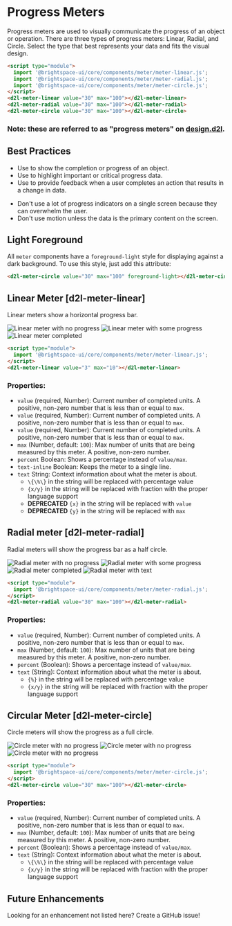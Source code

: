 # Progress Meters

Progress meters are used to visually communicate the progress of an object or operation. There are three types of progress meters: Linear, Radial, and Circle. Select the type that best represents your data and fits the visual design.

<!-- docs: demo -->
```html
<script type="module">
  import '@brightspace-ui/core/components/meter/meter-linear.js';
  import '@brightspace-ui/core/components/meter/meter-radial.js';
  import '@brightspace-ui/core/components/meter/meter-circle.js';
</script>
<d2l-meter-linear value="30" max="100"></d2l-meter-linear>
<d2l-meter-radial value="30" max="100"></d2l-meter-radial>
<d2l-meter-circle value="30" max="100"></d2l-meter-circle>
```

<!-- docs: start hidden content -->
### Note: these are referred to as "progress meters" on [design.d2l](http://design.d2l/components/progress-meters/).
<!-- docs: end hidden content -->

## Best Practices
<!-- docs: start best practices -->
<!-- docs: start dos -->
* Use to show the completion or progress of an object.
* Use to highlight important or critical progress data.
* Use to provide feedback when a user completes an action that results in a change in data.
<!-- docs: end dos -->

<!-- docs: start donts -->
* Don't use a lot of progress indicators on a single screen because they can overwhelm the user.
* Don't use motion unless the data is the primary content on the screen.
<!-- docs: end donts -->
<!-- docs: end best practices -->

## Light Foreground

All `meter` components have a `foreground-light` style for displaying against a dark background. To use this style, just add this attribute:

```html
<d2l-meter-circle value="30" max="100" foreground-light></d2l-meter-circle>
```

## Linear Meter [d2l-meter-linear]

Linear meters show a horizontal progress bar.

<!-- docs: start hidden content -->
![Linear meter with no progress](./screenshots/d2l-meter-linear-no-progress.png?raw=true)
![Linear meter with some progress](./screenshots/d2l-meter-linear-has-progress.png?raw=true)
![Linear meter completed](./screenshots/d2l-meter-linear-completed.png?raw=true)
<!-- docs: end hidden content -->

<!-- docs: demo live name:d2l-meter-linear -->
```html
<script type="module">
  import '@brightspace-ui/core/components/meter/meter-linear.js';
</script>
<d2l-meter-linear value="3" max="10"></d2l-meter-linear>
```

<!-- docs: start hidden content -->
### Properties:

* `value` (required, Number): Current number of completed units. A positive, non-zero number that is less than or equal to `max`.
* `value` (required, Number): Current number of completed units. A positive, non-zero number that is less than or equal to `max`.
* `value` (required, Number): Current number of completed units. A positive, non-zero number that is less than or equal to `max`.
* `max` (Number, default: `100`): Max number of units that are being measured by this meter. A positive, non-zero number.
* `percent` Boolean: Shows a percentage instead of `value/max`.
* `text-inline` Boolean: Keeps the meter to a single line.
* `text` String: Context information about what the meter is about.
	* `\{\%\}` in the string will be replaced with percentage value
	* `{x/y}` in the string will be replaced with fraction with the proper language support
	* **DEPRECATED** `{x}` in the string will be replaced with `value`
	* **DEPRECATED** `{y}` in the string will be replaced with `max`
<!-- docs: end hidden content -->

## Radial meter [d2l-meter-radial]

Radial meters will show the progress bar as a half circle.

<!-- docs: start hidden content -->
![Radial meter with no progress](./screenshots/d2l-meter-radial-no-progress.png?raw=true)
![Radial meter with some progress](./screenshots/d2l-meter-radial-has-progress.png?raw=true)
![Radial meter completed](./screenshots/d2l-meter-radial-completed.png?raw=true)
![Radial meter with text](./screenshots/d2l-meter-radial-with-text.png?raw=true)
<!-- docs: end hidden content -->

<!-- docs: demo live name:d2l-meter-radial size:medium -->
```html
<script type="module">
  import '@brightspace-ui/core/components/meter/meter-radial.js';
</script>
<d2l-meter-radial value="30" max="100"></d2l-meter-radial>
```

<!-- docs: start hidden content -->
### Properties:

* `value` (required, Number): Current number of completed units. A positive, non-zero number that is less than or equal to `max`.
* `max` (Number, default: `100`): Max number of units that are being measured by this meter. A positive, non-zero number.
* `percent` (Boolean): Shows a percentage instead of `value/max`.
* `text` (String): Context information about what the meter is about.
	* `{%}` in the string will be replaced with percentage value
	* `{x/y}` in the string will be replaced with fraction with the proper language support
<!-- docs: end hidden content -->


## Circular Meter [d2l-meter-circle]

Circle meters will show the progress as a full circle.
<!-- docs: start hidden content -->
![Circle meter with no progress](./screenshots/d2l-meter-circle-no-progress.png?raw=true)
![Circle meter with no progress](./screenshots/d2l-meter-circle-has-progress.png?raw=true)
![Circle meter with no progress](./screenshots/d2l-meter-circle-completed.png?raw=true)
<!-- docs: end hidden content -->

<!-- docs: demo live name:d2l-meter-circle -->
```html
<script type="module">
  import '@brightspace-ui/core/components/meter/meter-circle.js';
</script>
<d2l-meter-circle value="30" max="100"></d2l-meter-circle>
```

<!-- docs: start hidden content -->
### Properties:

* `value` (required, Number): Current number of completed units. A positive, non-zero number that is less than or equal to `max`.
* `max` (Number, default: `100`): Max number of units that are being measured by this meter. A positive, non-zero number.
* `percent` (Boolean): Shows a percentage instead of `value/max`.
* `text` (String): Context information about what the meter is about.
	* `\{\%\}` in the string will be replaced with percentage value
	* `{x/y}` in the string will be replaced with fraction with the proper language support

## Future Enhancements

Looking for an enhancement not listed here? Create a GitHub issue!
<!-- docs: end hidden content -->